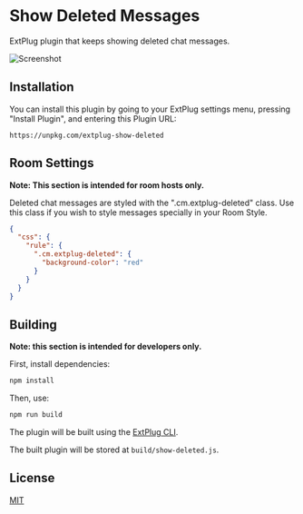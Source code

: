 Show Deleted Messages
=====================

ExtPlug plugin that keeps showing deleted chat messages.

![Screenshot](http://i.imgur.com/tA1TcZh.png)

## Installation

You can install this plugin by going to your ExtPlug settings menu, pressing "Install Plugin",
and entering this Plugin URL:

```
https://unpkg.com/extplug-show-deleted
```

## Room Settings

**Note: This section is intended for room hosts only.**

Deleted chat messages are styled with the ".cm.extplug-deleted" class. Use this class if you
wish to style messages specially in your Room Style.

```json
{
  "css": {
    "rule": {
      ".cm.extplug-deleted": {
        "background-color": "red"
      }
    }
  }
}
```

## Building

**Note: this section is intended for developers only.**

First, install dependencies:

```bash
npm install
```

Then, use:

```bash
npm run build
```

The plugin will be built using the [ExtPlug CLI](https://github.com/extplug/extplug-cli).

The built plugin will be stored at `build/show-deleted.js`.

## License

[MIT](./LICENSE)
